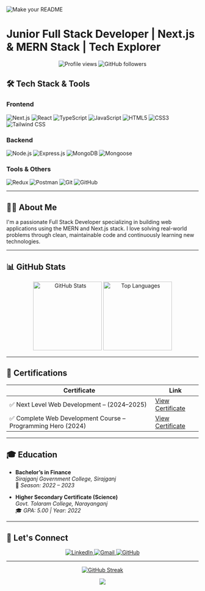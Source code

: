 <!-- Banner Image -->

![Make your README](https://github.com/jobayer-ahmed7/jobayer-ahmed7/blob/main/images/Make%20your%20README.png)

# Junior Full Stack Developer | Next.js & MERN Stack | Tech Explorer

<div align="center">
  <img src="https://komarev.com/ghpvc/?username=jobayer-ahmed7&label=Profile%20views&color=0e75b6&style=flat" alt="Profile views" />
  <img src="https://img.shields.io/github/followers/jobayer-ahmed7?label=Followers&style=social" alt="GitHub followers" />
</div>

## 🛠️ Tech Stack & Tools

### Frontend
![Next.js](https://img.shields.io/badge/Next.js-000000?style=for-the-badge&logo=nextdotjs&logoColor=white)
![React](https://img.shields.io/badge/React-20232A?style=for-the-badge&logo=react&logoColor=61DAFB)
![TypeScript](https://img.shields.io/badge/TypeScript-007ACC?style=for-the-badge&logo=typescript&logoColor=white)
![JavaScript](https://img.shields.io/badge/JavaScript-F7DF1E?style=for-the-badge&logo=javascript&logoColor=black)
![HTML5](https://img.shields.io/badge/HTML5-E34F26?style=for-the-badge&logo=html5&logoColor=white)
![CSS3](https://img.shields.io/badge/CSS3-1572B6?style=for-the-badge&logo=css3&logoColor=white)
![Tailwind CSS](https://img.shields.io/badge/Tailwind_CSS-38B2AC?style=for-the-badge&logo=tailwind-css&logoColor=white)

### Backend
![Node.js](https://img.shields.io/badge/Node.js-43853D?style=for-the-badge&logo=node-dot-js&logoColor=white)
![Express.js](https://img.shields.io/badge/Express.js-404D59?style=for-the-badge)
![MongoDB](https://img.shields.io/badge/MongoDB-4EA94B?style=for-the-badge&logo=mongodb&logoColor=white)
![Mongoose](https://img.shields.io/badge/Mongoose-880000?style=for-the-badge&logo=mongoose&logoColor=white)

### Tools & Others
![Redux](https://img.shields.io/badge/Redux-593D88?style=for-the-badge&logo=redux&logoColor=white)
![Postman](https://img.shields.io/badge/Postman-FF6C37?style=for-the-badge&logo=postman&logoColor=white)
![Git](https://img.shields.io/badge/Git-F05032?style=for-the-badge&logo=git&logoColor=white)
![GitHub](https://img.shields.io/badge/GitHub-100000?style=for-the-badge&logo=github&logoColor=white)

---


## 👨‍💻 About Me

I'm a passionate Full Stack Developer specializing in building web applications using the MERN and Next.js stack. I love solving real-world problems through clean, maintainable code and continuously learning new technologies.

---

## 📊 GitHub Stats

<div align="center">
  <img src="https://github-readme-stats.vercel.app/api?username=jobayer-ahmed7&show_icons=true&theme=tokyonight&hide_border=true&count_private=true" alt="GitHub Stats" height="180"/>
  <img src="https://github-readme-stats.vercel.app/api/top-langs/?username=jobayer-ahmed7&layout=compact&theme=tokyonight&hide_border=true" alt="Top Languages" height="180"/>
</div>

---

## 📜 Certifications

| Certificate | Link |
|-------------|------|
| ✅ Next Level Web Development – (2024–2025) | [View Certificate](https://drive.google.com/file/d/1f63T2DFifAQiZGAfHBJMwBvlB14Ytd78/view?usp=sharing) |
| ✅ Complete Web Development Course – Programming Hero (2024) | [View Certificate](https://drive.google.com/file/d/1d1eEB6kHdadp1e52J6eb-SZBlGJq2ArN/view?usp=sharing) |


---

## 🎓 **Education**

- **Bachelor’s in Finance**  
  _Sirajganj Government College, Sirajganj_  
  📅 _Season: 2022 – 2023_

- **Higher Secondary Certificate (Science)**  
  _Govt. Tolaram College, Narayanganj_  
  🎓 _GPA: 5.00 | Year: 2022_

---

## 🤝 Let's Connect

<div align="center">
  <a href="https://linkedin.com/in/jobayerahmmed7" target="_blank">
    <img src="https://img.shields.io/badge/LinkedIn-0077B5?style=for-the-badge&logo=linkedin&logoColor=white" alt="LinkedIn"/>
  </a>
  <a href="mailto:jobayerahm7@gmail.com" target="_blank">
    <img src="https://img.shields.io/badge/Gmail-D14836?style=for-the-badge&logo=gmail&logoColor=white" alt="Gmail"/>
  </a>
  <a href="https://github.com/jobayer-ahmed7" target="_blank">
    <img src="https://img.shields.io/badge/GitHub-100000?style=for-the-badge&logo=github&logoColor=white" alt="GitHub"/>
  </a>
</div>

---

<p align="center">
<a href="https://git.io/streak-stats"><img src="https://github-readme-streak-stats.herokuapp.com?user=jobayer-ahmed7&theme=dark&hide_border=true" alt="GitHub Streak" /></a>
</p>

<div align="center">
  <img src="https://capsule-render.vercel.app/api?type=waving&color=gradient&customColorList=6,11,20&height=100&section=footer"/>
</div>

